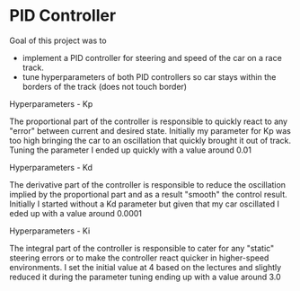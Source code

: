 # PID Controller

Goal of this project was to 
- implement a PID controller for steering and speed of the car on a race track. 
- tune hyperparameters of both PID controllers so car stays within the borders of the track (does not touch border)

Hyperparameters - Kp

The proportional part of the controller is responsible to quickly react to any "error" between current and desired state. Initially my parameter for Kp was too high bringing the car to an oscillation that quickly brought it out of track. Tuning the parameter I ended up quickly with a value around 0.01

Hyperparameters - Kd

The derivative part of the controller is responsible to reduce the oscillation implied by the proportional part and as a result "smooth" the control result. Initially I started without a Kd parameter but given that my car oscillated I eded up with a value around 0.0001

Hyperparameters - Ki

The integral part of the controller is responsible to cater for any "static" steering errors or to make the controller react quicker in higher-speed environments. I set the initial value at 4 based on the lectures and slightly reduced it during the parameter tuning ending up with a value around 3.0
